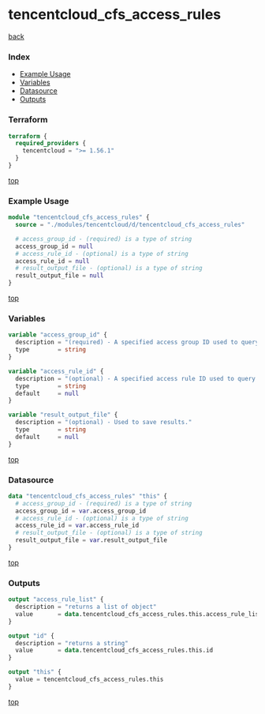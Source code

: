 # tencentcloud_cfs_access_rules

[back](../tencentcloud.md)

### Index

- [Example Usage](#example-usage)
- [Variables](#variables)
- [Datasource](#datasource)
- [Outputs](#outputs)

### Terraform

```terraform
terraform {
  required_providers {
    tencentcloud = ">= 1.56.1"
  }
}
```

[top](#index)

### Example Usage

```terraform
module "tencentcloud_cfs_access_rules" {
  source = "./modules/tencentcloud/d/tencentcloud_cfs_access_rules"

  # access_group_id - (required) is a type of string
  access_group_id = null
  # access_rule_id - (optional) is a type of string
  access_rule_id = null
  # result_output_file - (optional) is a type of string
  result_output_file = null
}
```

[top](#index)

### Variables

```terraform
variable "access_group_id" {
  description = "(required) - A specified access group ID used to query."
  type        = string
}

variable "access_rule_id" {
  description = "(optional) - A specified access rule ID used to query."
  type        = string
  default     = null
}

variable "result_output_file" {
  description = "(optional) - Used to save results."
  type        = string
  default     = null
}
```

[top](#index)

### Datasource

```terraform
data "tencentcloud_cfs_access_rules" "this" {
  # access_group_id - (required) is a type of string
  access_group_id = var.access_group_id
  # access_rule_id - (optional) is a type of string
  access_rule_id = var.access_rule_id
  # result_output_file - (optional) is a type of string
  result_output_file = var.result_output_file
}
```

[top](#index)

### Outputs

```terraform
output "access_rule_list" {
  description = "returns a list of object"
  value       = data.tencentcloud_cfs_access_rules.this.access_rule_list
}

output "id" {
  description = "returns a string"
  value       = data.tencentcloud_cfs_access_rules.this.id
}

output "this" {
  value = tencentcloud_cfs_access_rules.this
}
```

[top](#index)